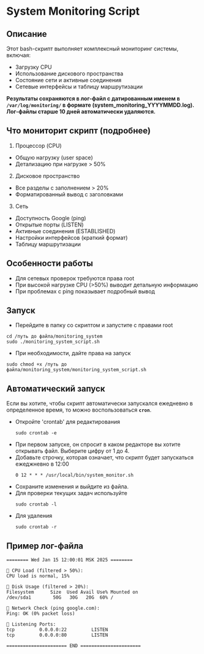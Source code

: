# System Monitoring Script

## Описание
Этот bash-скрипт выполняет комплексный мониторинг системы, включая:
* Загрузку CPU
* Использование дискового пространства
* Состояние сети и активные соединения
* Сетевые интерфейсы и таблицу маршрутизации

**Результаты сохраняются в лог-файл с датированным именем в `/var/log/monitoring/` в формате (system_monitoring_YYYYMMDD.log).**
**Лог-файлы старше 10 дней автоматически удаляются.**


## Что мониторит скрипт (подробнее)
1. Процессор (CPU)
* Общую нагрузку (user space)
* Детализацию при нагрузке > 50%

2. Дисковое пространство
* Все разделы с заполнением > 20%
* Форматированный вывод с заголовками

3. Сеть
* Доступность Google (ping)
* Открытые порты (LISTEN)
* Активные соединения (ESTABLISHED)
* Настройки интерфейсов (краткий формат)
* Таблицу маршрутизации


## Особенности работы
* Для сетевых проверок требуются права root
* При высокой нагрузке CPU (>50%) выводит детальную информацию
* При проблемах с ping показывает подробный вывод


## Запуск
* Перейдите в папку со скриптом и запустите c правами root
```
cd /путь до файла/monitoring_system
sudo ./monitoring_system_script.sh
```
* При необходимости, дайте права на запуск
```
sudo chmod +x /путь до файла/monitoring_system/monitoring_system_script.sh
```


## Автоматический запуск
Если вы хотите, чтобы скрипт автоматически запускался ежедневно в определенное время, то можно воспользоваться **`cron`**.
* Откройте 'crontab' для редактирования
  ```
  sudo crontab -e
  ```
* При первом запуске, он спросит в каком редакторе вы хотите открывать файл. Выберите цифру от 1 до 4.
* Добавьте строчку, которая означает, что скрипт будет запускаться ежеджневно в 12:00
  ```
  0 12 * * * /usr/local/bin/system_monitor.sh
  ```
* Сохраните изменения и выйдите из файла.
* Для проверки текущих задач используйте
  ```
  sudo crontab -l
  ```
* Для удаления
  ```
  sudo crontab -r
  ```

## Пример лог-файла
```
======== Wed Jan 15 12:00:01 MSK 2025 ========

🔹 CPU Load (filtered > 50%):
CPU load is normal, 15%

🔹 Disk Usage (filtered > 20%):
Filesystem      Size  Used Avail Use% Mounted on
/dev/sda1        50G   30G   20G  60% /

🔹 Network Check (ping google.com):
Ping: OK (0% packet loss)

🔹 Listening Ports:
tcp         0.0.0.0:22         LISTEN
tcp         0.0.0.0:80         LISTEN

====================== END ======================
```

